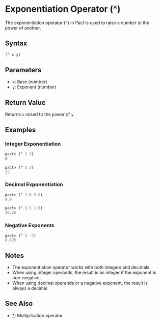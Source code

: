 # Exponentiation Operator (^)

The exponentiation operator (`^`) in Pact is used to raise a number to the power of another.

## Syntax

```lisp
(^ x y)
```

## Parameters

- `x`: Base (number)
- `y`: Exponent (number)

## Return Value

Returns `x` raised to the power of `y`.

## Examples

### Integer Exponentiation

```lisp
pact> (^ 2 3)
8

pact> (^ 5 2)
25
```

### Decimal Exponentiation

```lisp
pact> (^ 2.0 3.0)
8.0

pact> (^ 5.5 2.0)
30.25
```

### Negative Exponents

```lisp
pact> (^ 2 -3)
0.125
```

## Notes

- The exponentiation operator works with both integers and decimals.
- When using integer operands, the result is an integer if the exponent is non-negative.
- When using decimal operands or a negative exponent, the result is always a decimal.

## See Also

- [*](multiplication.md): Multiplication operator

